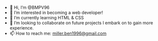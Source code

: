- 👋 Hi, I’m @BMPV96
- 👀 I’m interested in becoming a web developer!
- 🌱 I’m currently learning HTML & CSS
- 💞️ I’m looking to collaborate on future projects I embark on to gain more experience.
- 📫 How to reach me: miller.ben1996@gmail.com

<!---
BMPV96/BMPV96 is a ✨ special ✨ repository because its `README.md` (this file) appears on your GitHub profile.
You can click the Preview link to take a look at your changes.
--->
